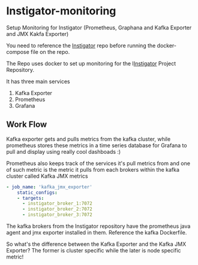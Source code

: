 # Instigator-monitoring

Setup Monitoring for Instigator (Prometheus, Graphana and Kafka Exporter and JMX Kakfa Exporter)

You need to reference the [Instigator](https://github.com/andela-sjames/Instigator-monitoring) repo before running the docker-compose file on the repo.

The Repo uses docker to set up monitoring for the I[Instigator](https://github.com/andela-sjames/Instigator-monitoring) Project Repository.

It has three main services

1. Kafka Exporter
2. Prometheus
3. Grafana

## Work Flow

Kafka exporter gets and pulls metrics from the kafka cluster, while prometheus stores these metrics in a time series database for Grafana to pull and display using really cool dashboads :)

Prometheus also keeps track of the services it's pull metrics from and one of such metric is the metric it pulls from each brokers within the kafka cluster called Kafka JMX metrics

```yaml
- job_name: 'kafka_jmx_exporter'
    static_configs:
    - targets:
      - instigator_broker_1:7072
      - instigator_broker_2:7072
      - instigator_broker_3:7072

```

The kafka brokers from the Instigator repository have the prometheus java agent and jmx exporter installed in them. Reference the kafka Dockerfile.

So what's the difference between the Kafka Exporter and the Kafka JMX Exporter? The former is cluster specific while the later is node specific metric!
